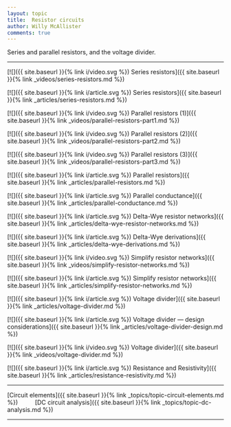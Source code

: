 ```yaml
---
layout: topic
title:  Resistor circuits
author: Willy McAllister
comments: true
---
```


Series and parallel resistors, and the voltage divider.

----

[![]({{ site.baseurl }}{% link i/video.svg %}) Series resistors]({{ site.baseurl }}{% link _videos/series-resistors.md %})

[![]({{ site.baseurl }}{% link i/article.svg %}) Series resistors]({{ site.baseurl }}{% link _articles/series-resistors.md %})

[![]({{ site.baseurl }}{% link i/video.svg %}) Parallel resistors (1)]({{ site.baseurl }}{% link _videos/parallel-resistors-part1.md %})

[![]({{ site.baseurl }}{% link i/video.svg %}) Parallel resistors (2)]({{ site.baseurl }}{% link _videos/parallel-resistors-part2.md %})

[![]({{ site.baseurl }}{% link i/video.svg %}) Parallel resistors (3)]({{ site.baseurl }}{% link _videos/parallel-resistors-part3.md %})

[![]({{ site.baseurl }}{% link i/article.svg %}) Parallel resistors]({{ site.baseurl }}{% link _articles/parallel-resistors.md %})

[![]({{ site.baseurl }}{% link i/article.svg %}) Parallel conductance]({{ site.baseurl }}{% link _articles/parallel-conductance.md %})

[![]({{ site.baseurl }}{% link i/article.svg %}) Delta-Wye resistor networks]({{ site.baseurl }}{% link _articles/delta-wye-resistor-networks.md %})

[![]({{ site.baseurl }}{% link i/article.svg %}) Delta-Wye derivations]({{ site.baseurl }}{% link _articles/delta-wye-derivations.md %})

[![]({{ site.baseurl }}{% link i/video.svg %}) Simplify resistor networks]({{ site.baseurl }}{% link _videos/simplify-resistor-networks.md %})

[![]({{ site.baseurl }}{% link i/article.svg %}) Simplify resistor networks]({{ site.baseurl }}{% link _articles/simplify-resistor-networks.md %})

[![]({{ site.baseurl }}{% link i/article.svg %}) Voltage divider]({{ site.baseurl }}{% link _articles/voltage-divider.md %})

[![]({{ site.baseurl }}{% link i/article.svg %}) Voltage divider — design considerations]({{ site.baseurl }}{% link _articles/voltage-divider-design.md %})

[![]({{ site.baseurl }}{% link i/video.svg %}) Voltage divider]({{ site.baseurl }}{% link _videos/voltage-divider.md %})

[![]({{ site.baseurl }}{% link i/article.svg %}) Resistance and Resistivity]({{ site.baseurl }}{% link _articles/resistance-resistivity.md %})

---

<i class="fas fa-arrow-left"></i> [Circuit elements]({{ site.baseurl }}{% link _topics/topic-circuit-elements.md %}) $\qquad$ [DC circuit analysis]({{ site.baseurl }}{% link _topics/topic-dc-analysis.md %}) <i class="fas fa-arrow-right"></i>

---
